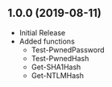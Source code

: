 ## 1.0.0 (2019-08-11)

* Initial Release
* Added functions
  * Test-PwnedPassword
  * Test-PwnedHash
  * Get-SHA1Hash
  * Get-NTLMHash
